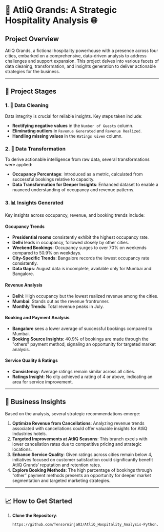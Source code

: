 # 🏨 AtliQ Grands: A Strategic Hospitality Analysis 🌐

## Project Overview
AtliQ Grands, a fictional hospitality powerhouse with a presence across four cities, embarked on a comprehensive, data-driven analysis to address challenges and support expansion. This project delves into various facets of data cleaning, transformation, and insights generation to deliver actionable strategies for the business.

---

## 📂 Project Stages

### 1. 🧹 Data Cleaning
Data integrity is crucial for reliable insights. Key steps taken include:
- **Rectifying negative values** in the `Number of Guests` column.
- **Eliminating outliers** in `Revenue Generated` and `Revenue Realized`.
- **Handling missing values** in the `Ratings Given` column.

### 2. 🔄 Data Transformation
To derive actionable intelligence from raw data, several transformations were applied:
- **Occupancy Percentage**: Introduced as a metric, calculated from successful bookings relative to capacity.
- **Data Transformation for Deeper Insights**: Enhanced dataset to enable a nuanced understanding of occupancy and revenue patterns.

### 3. 📊 Insights Generated
Key insights across occupancy, revenue, and booking trends include:

#### **Occupancy Trends**
- **Presidential rooms** consistently exhibit the highest occupancy rate.
- **Delhi** leads in occupancy, followed closely by other cities.
- **Weekend Bookings**: Occupancy surges to over 70% on weekends compared to 50.9% on weekdays.
- **City-Specific Trends**: Bangalore records the lowest occupancy rate consistently.
- **Data Gaps**: August data is incomplete, available only for Mumbai and Bangalore.

#### **Revenue Analysis**
- **Delhi**: High occupancy but the lowest realized revenue among the cities.
- **Mumbai**: Stands out as the revenue frontrunner.
- **Monthly Trends**: Total revenue peaks in July.

#### **Booking and Payment Analysis**
- **Bangalore** sees a lower average of successful bookings compared to Mumbai.
- **Booking Source Insights**: 40.9% of bookings are made through the "others" payment method, signaling an opportunity for targeted market analysis.

#### **Service Quality & Ratings**
- **Consistency**: Average ratings remain similar across all cities.
- **Ratings Insight**: No city achieved a rating of 4 or above, indicating an area for service improvement.

---

## 🚀 Business Insights
Based on the analysis, several strategic recommendations emerge:
1. **Optimize Revenue from Cancellations**: Analyzing revenue trends associated with cancellations could offer valuable insights for AtliQ Industries hotels.
2. **Targeted Improvements at AtliQ Seasons**: This branch excels with lower cancellation rates due to competitive pricing and strategic locations.
3. **Enhance Service Quality**: Given ratings across cities remain below 4, initiatives focused on customer satisfaction could significantly benefit AtliQ Grands’ reputation and retention rates.
4. **Explore Booking Methods**: The high percentage of bookings through “other” payment methods presents an opportunity for deeper market segmentation and targeted marketing strategies.

---

## 📈 How to Get Started

1. **Clone the Repository**:
   ```bash
   https://github.com/Tensorninja03/AtliQ_Hospitality_Analysis-Python.git
